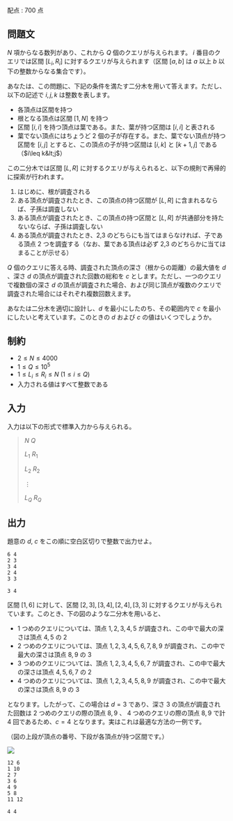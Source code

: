 配点 : $700$ 点

## 問題文

$N$ 項からなる数列があり、これから $Q$ 個のクエリが与えられます。
$i$ 番目のクエリでは区間 $[L_i, R_i]$ に対するクエリが与えられます（区間 $[a,b]$ は $a$ 以上 $b$ 以下の整数からなる集合です）。

あなたは、この問題に、下記の条件を満たす二分木を用いて答えます。ただし、以下の記述で $i,j,k$ は整数を表します。

- 各頂点は区間を持つ
- 根となる頂点は区間 $[1, N]$ を持つ
- 区間 $[i, i]$ を持つ頂点は葉である。また、葉が持つ区間は $[i,i]$ と表される
- 葉でない頂点にはちょうど $2$ 個の子が存在する。また、葉でない頂点が持つ区間を $[i,j]$ とすると、この頂点の子が持つ区間は $[i,k]$ と $[k+1,j]$ である（$i\leq k&lt;j$）

この二分木では区間 $[L,R]$ に対するクエリが与えられると、以下の規則で再帰的に探索が行われます。

1. はじめに、根が調査される
2. ある頂点が調査されたとき、この頂点の持つ区間が $[L, R]$ に含まれるならば、子孫は調査しない
3. ある頂点が調査されたとき、この頂点の持つ区間と $[L, R]$ が共通部分を持たないならば、子孫は調査しない
4. ある頂点が調査されたとき、2,3 のどちらにも当てはまらなければ、子である頂点 $2$ つを調査する（なお、葉である頂点は必ず 2,3 のどちらかに当てはまることが示せる）

$Q$ 個のクエリに答える時、調査された頂点の深さ（根からの距離）の最大値を $d$ 、深さ $d$ の頂点が調査された回数の総和を $c$ とします。ただし、一つのクエリで複数個の深さ $d$ の頂点が調査された場合、および同じ頂点が複数のクエリで調査された場合にはそれぞれ複数回数えます。

あなたは二分木を適切に設計し、$d$ を最小にしたのち、その範囲内で $c$ を最小にしたいと考えています。このときの $d$ および $c$ の値はいくつでしょうか。

## 制約

- $2\leq N \leq 4000$
- $1\leq Q \leq 10^5$
- $1\leq L_i \leq R_i \leq N$ $(1\leq i \leq Q)$
- 入力される値はすべて整数である

## 入力

入力は以下の形式で標準入力から与えられる。

> $N$ $Q$
> 
> $L_1$ $R_1$
> 
> $L_2$ $R_2$
> 
> $\vdots$
> 
> $L_Q$ $R_Q$

## 出力

題意の $d$, $c$ をこの順に空白区切りで整数で出力せよ。

```input1
6 4
2 3
3 4
2 4
3 3
```

```output1
3 4
```

区間 $[1,6]$ に対して、区間 $[2,3],[3,4],[2,4],[3,3]$ に対するクエリが与えられています。このとき、下の図のような二分木を用いると、

- $1$ つめのクエリについては、頂点 $1,2,3,4,5$ が調査され、この中で最大の深さは頂点 $4,5$ の $2$
- $2$ つめのクエリについては、頂点 $1,2,3,4,5,6,7,8,9$ が調査され、この中で最大の深さは頂点 $8,9$ の $3$
- $3$ つめのクエリについては、頂点 $1,2,3,4,5,6,7$ が調査され、この中で最大の深さは頂点 $4,5,6,7$ の $2$
- $4$ つめのクエリについては、頂点 $1,2,3,4,5,8,9$ が調査され、この中で最大の深さは頂点 $8,9$ の $3$

となります。したがって、この場合は $d=3$ であり、深さ $3$ の頂点が調査された回数は $2$ つめのクエリの際の頂点 $8,9$ 、 $4$ つめのクエリの際の頂点 $8,9$ で計 $4$ 回であるため、$c=4$ となります。実はこれは最適な方法の一例です。

（図の上段が頂点の番号、下段が各頂点が持つ区間です。）

![](https://img.atcoder.jp/arc164/c5776dc7ace92d9830788319820bed2d.png)

```input2
12 6
1 10
2 7
3 6
4 9
5 8
11 12
```

```output2
4 4
```